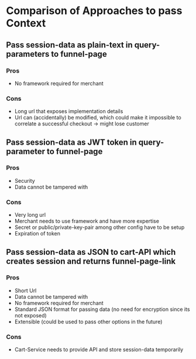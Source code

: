 # Comparison of Approaches to pass Context

## Pass session-data as plain-text in query-parameters to funnel-page

### Pros

- No framework required for merchant

### Cons

- Long url that exposes implementation details
- Url can (accidentally) be modified, which could make it impossible to correlate a successful checkout -> might lose customer


## Pass session-data as JWT token in query-parameter to funnel-page

### Pros

- Security
- Data cannot be tampered with

### Cons

- Very long url
- Merchant needs to use framework and have more expertise
- Secret or public/private-key-pair among other config have to be setup
- Expiration of token


## Pass session-data as JSON to cart-API which creates session and returns funnel-page-link

### Pros

- Short Url
- Data cannot be tampered with
- No framework required for merchant
- Standard JSON format for passing data (no need for encryption since its not exposed)
- Extensible (could be used to pass other options in the future)

### Cons

- Cart-Service needs to provide API and store session-data temporarily
